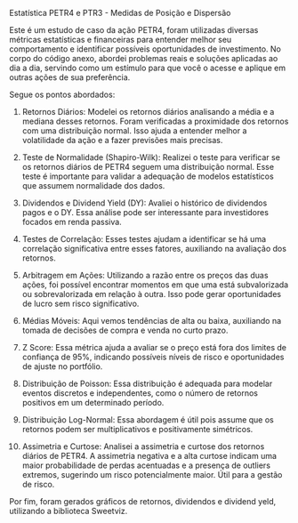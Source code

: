 Estatística PETR4 e PTR3 - Medidas de Posição e Dispersão


Este é um estudo de caso da ação PETR4, foram utilizadas diversas métricas estatísticas e financeiras para entender melhor seu comportamento e identificar possíveis oportunidades de investimento. No corpo do código anexo, abordei problemas reais e soluções aplicadas ao dia a dia, servindo como um estímulo para que você o acesse e aplique em outras ações de sua preferência.


Segue os pontos abordados:


1. Retornos Diários: Modelei os retornos diários analisando a média e a mediana desses retornos. Foram verificadas a proximidade dos retornos com uma distribuição normal. Isso ajuda a entender melhor a volatilidade da ação e a fazer previsões mais precisas.


2. Teste de Normalidade (Shapiro-Wilk): Realizei o teste para verificar se os retornos diários de PETR4 seguem uma distribuição normal. Esse teste é importante para validar a adequação de modelos estatísticos que assumem normalidade dos dados.


3. Dividendos e Dividend Yield (DY): Avaliei o histórico de dividendos pagos e o DY. Essa análise pode ser interessante para investidores focados em renda passiva.


4. Testes de Correlação:  Esses testes ajudam a identificar se há uma correlação significativa entre esses fatores, auxiliando na avaliação dos retornos.


5. Arbitragem em Ações: Utilizando a razão entre os preços das duas ações, foi possível encontrar momentos em que uma está subvalorizada ou sobrevalorizada em relação à outra. Isso pode gerar oportunidades de lucro sem risco significativo.


6. Médias Móveis: Aqui vemos tendências de alta ou baixa, auxiliando na tomada de decisões de compra e venda no curto prazo.


7. Z Score: Essa métrica ajuda a avaliar se o preço está fora dos limites de confiança de 95%, indicando possíveis níveis de risco e oportunidades de ajuste no portfólio.


8. Distribuição de Poisson: Essa distribuição é adequada para modelar eventos discretos e independentes, como o número de retornos positivos em um determinado período.


9. Distribuição Log-Normal: Essa abordagem é útil pois assume que os retornos podem ser multiplicativos e positivamente simétricos.


10. Assimetria e Curtose: Analisei a assimetria e curtose dos retornos diários de PETR4. A assimetria negativa e a alta curtose indicam uma maior probabilidade de perdas acentuadas e a presença de outliers extremos, sugerindo um risco potencialmente maior. Útil para a gestão de risco.


Por fim, foram gerados gráficos de retornos, dividendos e dividend yeld, utilizando a biblioteca Sweetviz.

